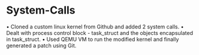# System-Calls
• Cloned a custom linux kernel from Github and added 2 system calls.
• Dealt with process control block - task_struct and the objects encapsulated in task_struct.
• Used QEMU VM to run the modified kernel and finally generated a patch using Git.

